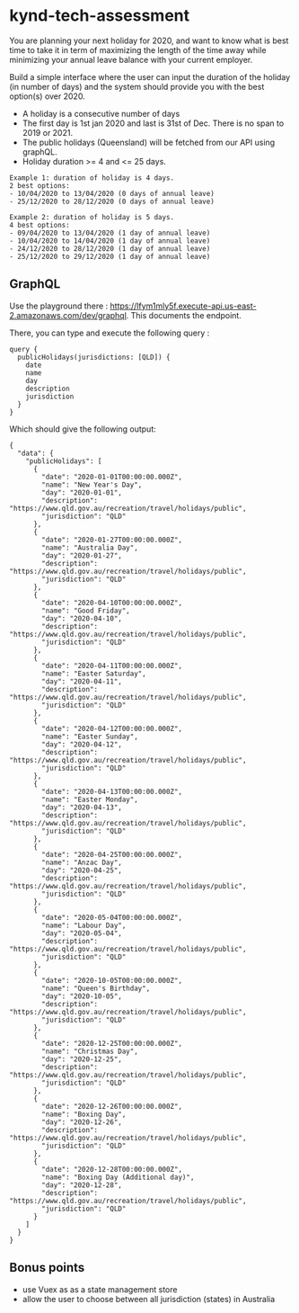 # kynd-tech-assessment

You are planning your next holiday for 2020, and want to know what is best time to take it in term of maximizing the length of the time away while minimizing your annual leave balance with your current employer.

Build a simple interface where the user can input the duration of the holiday (in number of days) and the system should provide you with the best option(s) over 2020.

- A holiday is a consecutive number of days
- The first day is 1st jan 2020 and last is 31st of Dec. There is no span to 2019 or 2021.
- The public holidays (Queensland) will be fetched from our API using graphQL.
- Holiday duration >= 4 and <= 25 days.

```
Example 1: duration of holiday is 4 days.
2 best options: 
- 10/04/2020 to 13/04/2020 (0 days of annual leave)
- 25/12/2020 to 28/12/2020 (0 days of annual leave)

Example 2: duration of holiday is 5 days.
4 best options: 
- 09/04/2020 to 13/04/2020 (1 day of annual leave)
- 10/04/2020 to 14/04/2020 (1 day of annual leave)
- 24/12/2020 to 28/12/2020 (1 day of annual leave)
- 25/12/2020 to 29/12/2020 (1 day of annual leave)

```

## GraphQL

Use the playground there : https://lfym1mly5f.execute-api.us-east-2.amazonaws.com/dev/graphql. This documents the endpoint.

There, you can type and execute the following query :
```
query {
  publicHolidays(jurisdictions: [QLD]) {
    date
    name
    day
    description
    jurisdiction
  }
}
```

Which should give the following output:
```
{
  "data": {
    "publicHolidays": [
      {
        "date": "2020-01-01T00:00:00.000Z",
        "name": "New Year's Day",
        "day": "2020-01-01",
        "description": "https://www.qld.gov.au/recreation/travel/holidays/public",
        "jurisdiction": "QLD"
      },
      {
        "date": "2020-01-27T00:00:00.000Z",
        "name": "Australia Day",
        "day": "2020-01-27",
        "description": "https://www.qld.gov.au/recreation/travel/holidays/public",
        "jurisdiction": "QLD"
      },
      {
        "date": "2020-04-10T00:00:00.000Z",
        "name": "Good Friday",
        "day": "2020-04-10",
        "description": "https://www.qld.gov.au/recreation/travel/holidays/public",
        "jurisdiction": "QLD"
      },
      {
        "date": "2020-04-11T00:00:00.000Z",
        "name": "Easter Saturday",
        "day": "2020-04-11",
        "description": "https://www.qld.gov.au/recreation/travel/holidays/public",
        "jurisdiction": "QLD"
      },
      {
        "date": "2020-04-12T00:00:00.000Z",
        "name": "Easter Sunday",
        "day": "2020-04-12",
        "description": "https://www.qld.gov.au/recreation/travel/holidays/public",
        "jurisdiction": "QLD"
      },
      {
        "date": "2020-04-13T00:00:00.000Z",
        "name": "Easter Monday",
        "day": "2020-04-13",
        "description": "https://www.qld.gov.au/recreation/travel/holidays/public",
        "jurisdiction": "QLD"
      },
      {
        "date": "2020-04-25T00:00:00.000Z",
        "name": "Anzac Day",
        "day": "2020-04-25",
        "description": "https://www.qld.gov.au/recreation/travel/holidays/public",
        "jurisdiction": "QLD"
      },
      {
        "date": "2020-05-04T00:00:00.000Z",
        "name": "Labour Day",
        "day": "2020-05-04",
        "description": "https://www.qld.gov.au/recreation/travel/holidays/public",
        "jurisdiction": "QLD"
      },
      {
        "date": "2020-10-05T00:00:00.000Z",
        "name": "Queen's Birthday",
        "day": "2020-10-05",
        "description": "https://www.qld.gov.au/recreation/travel/holidays/public",
        "jurisdiction": "QLD"
      },
      {
        "date": "2020-12-25T00:00:00.000Z",
        "name": "Christmas Day",
        "day": "2020-12-25",
        "description": "https://www.qld.gov.au/recreation/travel/holidays/public",
        "jurisdiction": "QLD"
      },
      {
        "date": "2020-12-26T00:00:00.000Z",
        "name": "Boxing Day",
        "day": "2020-12-26",
        "description": "https://www.qld.gov.au/recreation/travel/holidays/public",
        "jurisdiction": "QLD"
      },
      {
        "date": "2020-12-28T00:00:00.000Z",
        "name": "Boxing Day (Additional day)",
        "day": "2020-12-28",
        "description": "https://www.qld.gov.au/recreation/travel/holidays/public",
        "jurisdiction": "QLD"
      }
    ]
  }
}
```


## Bonus points 

- use Vuex as as a state management store
- allow the user to choose between all jurisdiction (states) in Australia



